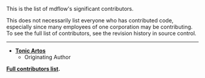 This is the list of mdflow's significant contributors.

This does not necessarily list everyone who has contributed code,
especially since many employees of one corporation may be contributing.
To see the full list of contributors, see the revision history in
source control.

---

* **[Tonic Artos](https://github.com/TonicArtos)**
  * Originating Author

**[Full contributors list](https://github.com/TonicArtos/mdflow/contributors).**

